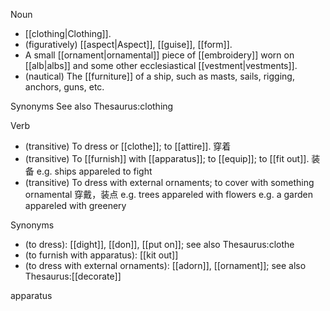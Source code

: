 Noun
- [[clothing|Clothing]].
- (figuratively) [[aspect|Aspect]], [[guise]], [[form]]. 
- A small [[ornament|ornamental]] piece of [[embroidery]] worn on [[alb|albs]] and some other ecclesiastical [[vestment|vestments]].
- (nautical) The [[furniture]] of a ship, such as masts, sails, rigging, anchors, guns, etc. 


Synonyms
See also Thesaurus:clothing


Verb

- (transitive) To dress or [[clothe]]; to [[attire]].  穿着
- (transitive) To [[furnish]] with [[apparatus]]; to [[equip]]; to [[fit out]]. 装备
	e.g. ships appareled to fight
- (transitive) To dress with external ornaments; to cover with something ornamental 穿戴，装点
	e.g. trees appareled with flowers
	e.g. a garden appareled with greenery 

Synonyms
- (to dress): [[dight]], [[don]], [[put on]]; see also Thesaurus:clothe
- (to furnish with apparatus): [[kit out]]
- (to dress with external ornaments): [[adorn]], [[ornament]]; see also Thesaurus:[[decorate]]



apparatus
